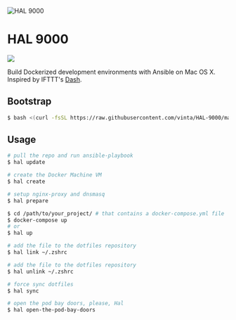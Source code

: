 ![HAL 9000](https://raw.githubusercontent.com/vinta/HAL-9000/master/assets/HAL_9000.jpg "HAL 9000")

# HAL 9000

[![](https://img.shields.io/badge/made%20with-%e2%9d%a4-ff69b4.svg?style=flat-square)](http://vinta.ws)

Build Dockerized development environments with Ansible on Mac OS X. Inspired by IFTTT's [Dash](https://github.com/IFTTT/dash).

## Bootstrap

``` bash
$ bash <(curl -fsSL https://raw.githubusercontent.com/vinta/HAL-9000/master/bin/open-the-pod-bay-doors)
```

## Usage

``` bash
# pull the repo and run ansible-playbook
$ hal update

# create the Docker Machine VM
$ hal create

# setup nginx-proxy and dnsmasq
$ hal prepare

$ cd /path/to/your_project/ # that contains a docker-compose.yml file
$ docker-compose up
# or
$ hal up

# add the file to the dotfiles repository
$ hal link ~/.zshrc

# add the file to the dotfiles repository
$ hal unlink ~/.zshrc

# force sync dotfiles
$ hal sync

# open the pod bay doors, please, Hal
$ hal open-the-pod-bay-doors
```
